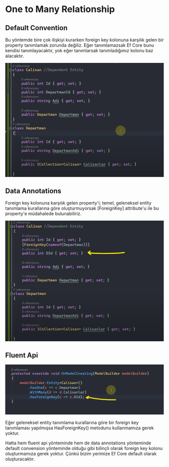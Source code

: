 # One to Many Relationship

## Default Convention 
<p>
Bu yöntemde bire çok ilişkiyi kurarken foreign key kolonuna karşılık gelen bir property tanımlamak zorunda değiliz. Eğer tanımlamazsak Ef Core bunu kendisi tanımlayacaktır, yok eğer tanımlarsak tanımladığımız kolonu baz alacaktır.
</p>

<img src="../img/one-to-many-1.png">
 
<br>

## Data Annotations

<p>
Foreign key kolonuna karşılık gelen property'i; temel, geleneksel entity tanımlama kurallarına göre oluşturmuyorsak [ForeignKey] attribute'u ile bu property'e müdahalede bulunabiliriz. 
</p>

<img src="../img/one-to-many-2.png">

<br>

## Fluent Api

<img src="../img/one-to-many-3.png">

<br>

<p>
Eğer geleneksel entity tanımlama kurallarına göre bir foreign key tanımlaması yapılmışsa HasForeignKey() metodunu kullanmamıza gerek yoktur.
</p>

<p>
Hatta hem fluent api yönteminde hem de data annotations yönteminde default convension yönteminde olduğu gibi bilinçli olarak foreign key kolonu oluşturmamıza gerek yoktur. Çünkü bizim yerimize Ef Core default olarak oluşturacaktır. 
</p>




